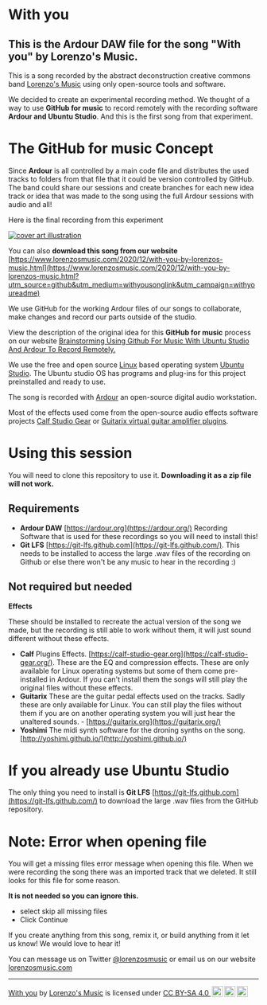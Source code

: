 # With you
## This is the Ardour DAW file for the song "With you" by Lorenzo's Music.

This is a song recorded by the abstract deconstruction creative commons band [Lorenzo's Music](https://www.lorenzosmusic.com/?utm_source=github&utm_medium=bandlink&utm_campaign=withyoureadme) using only open-source tools and software.

We decided to create an experimental recording method. We thought of a way to use **GitHub for music** to record remotely with the recording software **Ardour and Ubuntu Studio**. And this is the first song from that experiment.

# The GitHub for music Concept
Since **Ardour** is all controlled by a main code file and distributes the used tracks to folders from that file that it could be version controlled by GitHub. The band could share our sessions and create branches for each new idea track or idea that was made to the song using the full Ardour sessions with audio and all!

Here is the final recording from this experiment

[![cover art illustration](https://img.youtube.com/vi/q99CBbFxQBg/0.jpg)](https://www.youtube.com/watch?v=q99CBbFxQBg)

You can also **download this song from our website**
[https://www.lorenzosmusic.com/2020/12/with-you-by-lorenzos-music.html](https://www.lorenzosmusic.com/2020/12/with-you-by-lorenzos-music.html?utm_source=github&utm_medium=withyousonglink&utm_campaign=withyoureadme)

We use GitHub for the working Ardour files of our songs to collaborate, make changes and record our parts outside of the studio.

View the description of the original idea for this **GitHub for music** process on our website [Brainstorming Using Github For Music With Ubuntu Studio And Ardour To Record Remotely.](https://www.lorenzosmusic.com/2020/11/brainstorming-using-github-for-music.html?utm_source=github&utm_medium=articlelink&utm_campaign=withyoureadme)

We use the free and open source [Linux](https://www.linux.org/) based operating system [Ubuntu Studio](https://ubuntustudio.org/). The Ubuntu studio OS has programs and plug-ins for this project preinstalled and ready to use.

The song is recorded with [Ardour](https://ardour.org/) an open-source digital audio workstation.

Most of the effects used come from the open-source audio effects software projects [Calf Studio Gear](https://calf-studio-gear.org/) or [Guitarix virtual guitar amplifier plugins](https://guitarix.org/).

# Using this session
You will need to clone this repository to use it. **Downloading it as a zip file will not work.**

## Requirements
* **Ardour DAW** [https://ardour.org](https://ardour.org/) Recording Software that is used for these recordings so you will need to install this!
* **Git LFS** [https://git-lfs.github.com](https://git-lfs.github.com/). This needs to be installed to access the large .wav files of the recording on Github or else there won't be any music to hear in the recording :)

## Not required but needed
**Effects**

These should be installed to recreate the actual version of the song we made, but the recording is still able to work without them, it will just sound different without these effects.
* **Calf** Plugins Effects. [https://calf-studio-gear.org](https://calf-studio-gear.org/). These are the EQ and compression effects. These are only available for Linux operating systems but some of them come pre-installed in Ardour. If you can't install them the songs will still play the original files without these effects.
* **Guitarix** These are the guitar pedal effects used on the tracks. Sadly these are only available for Linux. You can still play the files without them if you are on another operating system you will just hear the unaltered sounds. - [https://guitarix.org](https://guitarix.org/)
* **Yoshimi** The midi synth software for the droning synths on the song. [http://yoshimi.github.io/](http://yoshimi.github.io/)

# If you already use Ubuntu Studio
The only thing you need to install is  **Git LFS** [https://git-lfs.github.com](https://git-lfs.github.com/) to download the large .wav files from the GitHub repository.

# Note: Error when opening file
You will get a missing files error message when opening this file. When we were recording the song there was an imported track that we deleted. It still looks for this file for some reason.

**It is not needed so you can ignore this.**
* select skip all missing files
* Click Continue

If you create anything from this song, remix it, or build anything from it let us know! We would love to hear it!

You can message us on Twitter [@lorenzosmusic](https://twitter.com/lorenzosmusic) or email us on our website [lorenzosmusic.com](https://www.lorenzosmusic.com/p/contact.html?utm_source=github&utm_medium=contactlink&utm_campaign=withyoureadme)

---
<p xmlns:dct="http://purl.org/dc/terms/" xmlns:cc="http://creativecommons.org/ns#"><a rel="cc:attributionURL" property="dct:title" href="https://www.lorenzosmusic.com/2020/12/with-you-by-lorenzos-music.html?utm_source=github&utm_medium=ccsonglink&utm_campaign=withyoureadme">With you</a> by <a rel="cc:attributionURL dct:creator" property="cc:attributionName" href="https://www.lorenzosmusic.com/?utm_source=github&utm_medium=ccbandlink&utm_campaign=withyoureadme">Lorenzo's Music</a> is licensed under <a rel="license" href="https://creativecommons.org/licenses/by-sa/4.0?ref=chooser-v1" target="_blank" rel="license noopener noreferrer" style="display:inline-block;">CC BY-SA 4.0 <img style="height:22px!important;width:22px!important;margin-left:3px;vertical-align:text-bottom;" src="https://mirrors.creativecommons.org/presskit/icons/cc.svg?ref=chooser-v1"><img style="height:22px!important;width:22px!important;margin-left:3px;vertical-align:text-bottom;" src="https://mirrors.creativecommons.org/presskit/icons/by.svg?ref=chooser-v1"><img style="height:22px!important;width:22px!important;margin-left:3px;vertical-align:text-bottom;" src="https://mirrors.creativecommons.org/presskit/icons/sa.svg?ref=chooser-v1"></a></p>
